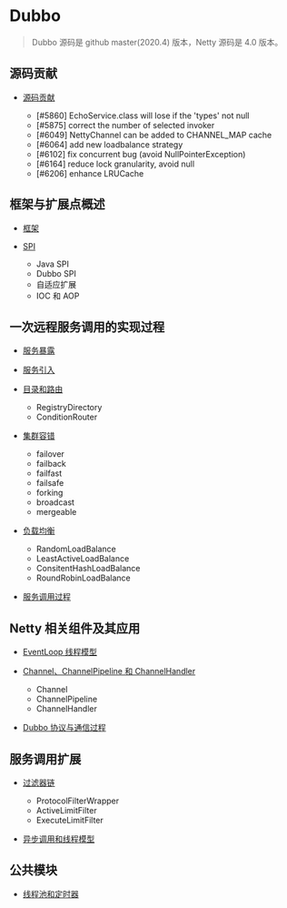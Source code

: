 ﻿# Dubbo

> Dubbo 源码是 github master(2020.4) 版本，Netty 源码是 4.0 版本。

## 源码贡献

* [源码贡献](https://github.com/Augustvic/Blogs/tree/master/Dubbo/md/dubbo/15.md)

    - [#5860] EchoService.class will lose if the 'types' not null
    - [#5875] correct the number of selected invoker
    - [#6049] NettyChannel can be added to CHANNEL_MAP cache
    - [#6064] add new loadbalance strategy
    - [#6102] fix concurrent bug (avoid NullPointerException)
    - [#6164] reduce lock granularity, avoid null
    - [#6206] enhance LRUCache

## 框架与扩展点概述

* [框架](https://github.com/Augustvic/Blogs/tree/master/Dubbo/md/dubbo/1.md)

* [SPI](https://github.com/Augustvic/Blogs/tree/master/Dubbo/md/dubbo/2.md)

    - Java SPI
    - Dubbo SPI
    - 自适应扩展
    - IOC 和 AOP

## 一次远程服务调用的实现过程

* [服务暴露](https://github.com/Augustvic/Blogs/tree/master/Dubbo/md/dubbo/3.md)

* [服务引入](https://github.com/Augustvic/Blogs/tree/master/Dubbo/md/dubbo/4.md)

* [目录和路由](https://github.com/Augustvic/Blogs/tree/master/Dubbo/md/dubbo/5.md)

    - RegistryDirectory
    - ConditionRouter

* [集群容错](https://github.com/Augustvic/Blogs/tree/master/Dubbo/md/dubbo/7.md)

    - failover
    - failback
    - failfast
    - failsafe
    - forking
    - broadcast
    - mergeable

* [负载均衡](https://github.com/Augustvic/Blogs/tree/master/Dubbo/md/dubbo/8.md)

    - RandomLoadBalance
    - LeastActiveLoadBalance
    - ConsitentHashLoadBalance
    - RoundRobinLoadBalance

* [服务调用过程](https://github.com/Augustvic/Blogs/tree/master/Dubbo/md/dubbo/9.md)

## Netty 相关组件及其应用

* [EventLoop 线程模型](https://github.com/Augustvic/Blogs/tree/master/Dubbo/md/dubbo/10.md)

* [Channel、ChannelPipeline 和 ChannelHandler](https://github.com/Augustvic/Blogs/tree/master/Dubbo/md/dubbo/11.md)

    - Channel
    - ChannelPipeline
    - ChannelHandler

* [Dubbo 协议与通信过程](https://github.com/Augustvic/Blogs/tree/master/Dubbo/md/dubbo/12.md)

## 服务调用扩展

* [过滤器链](https://github.com/Augustvic/Blogs/tree/master/Dubbo/md/dubbo/13.md)

    - ProtocolFilterWrapper
    - ActiveLimitFilter
    - ExecuteLimitFilter

* [异步调用和线程模型](https://github.com/Augustvic/Blogs/tree/master/Dubbo/md/dubbo/14.md)

## 公共模块

* [线程池和定时器](https://github.com/Augustvic/Blogs/tree/master/Dubbo/md/dubbo/16.md)